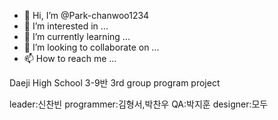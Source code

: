 - 👋 Hi, I’m @Park-chanwoo1234
- 👀 I’m interested in ...
- 🌱 I’m currently learning ...
- 💞️ I’m looking to collaborate on ...
- 📫 How to reach me ...

<!---
Park-chanwoo1234/Park-chanwoo1234 is a ✨ special ✨ repository because its `README.md` (this file) appears on your GitHub profile.
You can click the Preview link to take a look at your changes.
--->
Daeji High School 3-9반 3rd group program project

leader:신찬빈 programmer:김형서,박찬우 QA:박지훈 designer:모두

